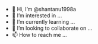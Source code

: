- 👋 Hi, I’m @shantanu1998a
- 👀 I’m interested in ...
- 🌱 I’m currently learning ...
- 💞️ I’m looking to collaborate on ...
- 📫 How to reach me ...

<!---
shantanu1998a/shantanu1998a is a ✨ special ✨ repository because its `README.md` (this file) appears on your GitHub profile.
You can click the Preview link to take a look at your changes.
--->
